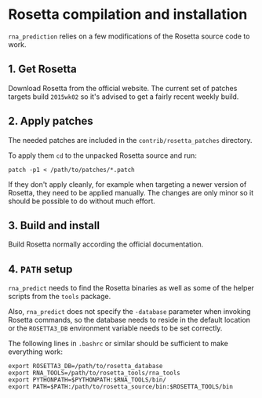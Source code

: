 # Rosetta compilation and installation

`rna_prediction` relies on a few modifications of the Rosetta source code to
work.

## 1. Get Rosetta

Download Rosetta from the official website. The current set of patches targets
build `2015wk02` so it's advised to get a fairly recent weekly build.

## 2. Apply patches

The needed patches are included in the `contrib/rosetta_patches` directory.

To apply them `cd` to the unpacked Rosetta source and run:

    patch -p1 < /path/to/patches/*.patch

If they don't apply cleanly, for example when targeting a newer version of
Rosetta, they need to be applied manually. The changes are only minor so it
should be possible to do without much effort.

## 3. Build and install

Build Rosetta normally according the official documentation.

## 4. `PATH` setup

`rna_predict` needs to find the Rosetta binaries as well as some of the helper
scripts from the `tools` package.

Also, `rna_predict` does not specify the `-database` parameter when invoking
Rosetta commands, so the database needs to reside in the default location
or the `ROSETTA3_DB` environment variable needs to be set correctly.

The following lines in `.bashrc` or similar should be sufficient to make
everything work:

    export ROSETTA3_DB=/path/to/rosetta_database
    export RNA_TOOLS=/path/to/rosetta_tools/rna_tools
    export PYTHONPATH=$PYTHONPATH:$RNA_TOOLS/bin/
    export PATH=$PATH:/path/to/rosetta_source/bin:$ROSETTA_TOOLS/bin
